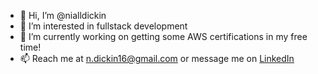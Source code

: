 - 👋  Hi, I’m @nialldickin
- 👀  I’m interested in fullstack development
- 🌱  I’m currently working on getting some AWS certifications in my free time!
- 📫  Reach me at <n.dickin16@gmail.com> or message me on [LinkedIn](https://www.linkedin.com/in/niall-dickin/)
